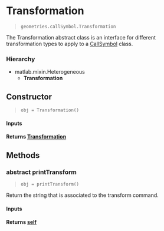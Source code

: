 # Transformation
> `geometries.callSymbol.Transformation`

The Transformation abstract class is an interface for different transformation types to apply to a [CallSymbol](../CallSymbol.md) class.

### Hierarchy
- matlab.mixin.Heterogeneous
    - **Transformation**

## Constructor
> `obj = Transformation()`

#### Inputs

#### Returns [Transformation](#transformation)

## Methods
### **abstract** printTransform
> `obj = printTransform()`

Return the string that is associated to the transform command.

#### Inputs

#### Returns [self](#transformation)
